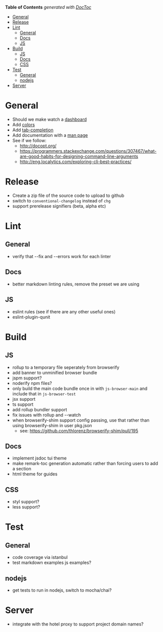 <!-- START doctoc generated TOC please keep comment here to allow auto update -->
<!-- DON'T EDIT THIS SECTION, INSTEAD RE-RUN doctoc TO UPDATE -->
**Table of Contents**  *generated with [DocToc](https://github.com/thlorenz/doctoc)*

- [General](#general)
- [Release](#release)
- [Lint](#lint)
  - [General](#general-1)
  - [Docs](#docs)
  - [JS](#js)
- [Build](#build)
  - [JS](#js-1)
  - [Docs](#docs-1)
  - [CSS](#css)
- [Test](#test)
  - [General](#general-2)
  - [nodejs](#nodejs)
- [Server](#server)

<!-- END doctoc generated TOC please keep comment here to allow auto update -->

# General
* Should we make watch a [dashboard](https://github.com/FormidableLabs/nodejs-dashboard)
* Add [colors](https://github.com/chalk/chalk)
* Add [tab-completion](https://github.com/mklabs/node-tabtab)
* Add documentation with a [man page](https://github.com/wooorm/remark-man)
* See if we follow:
  * http://docopt.org/
  * https://programmers.stackexchange.com/questions/307467/what-are-good-habits-for-designing-command-line-arguments
  * http://eng.localytics.com/exploring-cli-best-practices/

# Release
* Create a zip file of the source code to upload to github
* switch to `conventional-changelog` instead of `chg`
* support prerelease signifiers (beta, alpha etc)

# Lint
## General
* verify that --fix and --errors work for each linter

## Docs
* better markdown linting rules, remove the preset we are using

## JS
* eslint rules (see if there are any other useful ones)
* eslint-plugin-qunit

# Build
## JS
  * rollup to a temporary file seperately from browserify
  * add banner to unminified browser bundle
  * jspm support?
  * noderify npm files?
  * only build the main code bundle once in with `js-browser-main` and include that in `js-browser-test`
  * jsx support
  * ts support
  * add rollup bundler support
  * fix issues with rollup and --watch
  * when browserify-shim support config passing, use that rather than using browserify-shim in user pkg.json
    * see: https://github.com/thlorenz/browserify-shim/pull/195

## Docs
* implement jsdoc tui theme
* make remark-toc generation automatic rather than forcing users to add a section
* html theme for guides

## CSS
* styl support?
* less support?

# Test
## General
* code coverage via istanbul
* test markdown examples js examples?

## nodejs
* get tests to run in nodejs, switch to mocha/chai?

# Server
* integrate with the hotel proxy to support project domain names?

